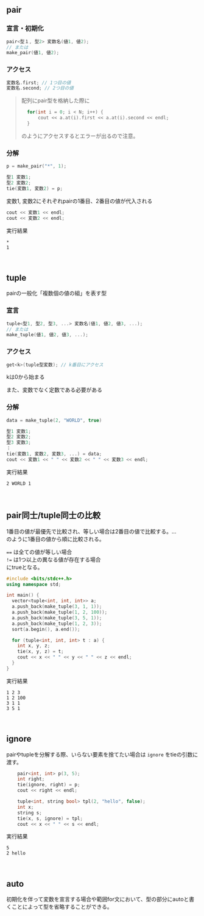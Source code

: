 ## pair

### 宣言・初期化
```c++
pair<型１, 型2> 変数名(値1, 値2);
// または
make_pair(値1, 値2);
```

### アクセス
```c++
変数名.first; // 1つ目の値
変数名.second; // 2つ目の値
```

> 配列にpair型を格納した際に
> ```c++
>   for(int i = 0; i < N; i++) {
>       cout << a.at(i).first << a.at(i).second << endl; 
>   } 
> ```
> のようにアクセスするとエラーが出るので注意。

### 分解
```c++
p = make_pair("*", 1);

型1 変数1;
型2 変数2;
tie(変数1, 変数2) = p;
```
変数1, 変数2にそれぞれpairの1番目、2番目の値が代入される

```c++
cout << 変数1 << endl;
cout << 変数2 << endl;
```
実行結果
```
*
1
```
<br>

## tuple

pairの一般化「複数個の値の組」を表す型

### 宣言

```c++
tuple<型1, 型2, 型3, ...> 変数名(値1, 値2, 値3, ...);
// または
make_tuple(値1, 値2, 値3, ...);
```

### アクセス

```c++
get<k>(tuple型変数); // k番目にアクセス
```
kは0から始まる

また、変数でなく定数である必要がある

### 分解

```c++
data = make_tuple(2, "WORLD", true)

型1 変数1;
型2 変数2;
型3 変数3;
︙
tie(変数1, 変数2, 変数3, ...) = data;
cout << 変数1 << " " << 変数2 << " " << 変数3 << endl;
```
実行結果
```
2 WORLD 1
```
<br>

## pair同士/tuple同士の比較
1番目の値が最優先で比較され、等しい場合は2番目の値で比較する。…<br>
のように1番目の値から順に比較される。
<br>

 `==` は全ての値が等しい場合<br>
 `!=` は1つ以上の異なる値が存在する場合<br>
 にtrueとなる。

```c++
#include <bits/stdc++.h>
using namespace std;

int main() {
  vector<tuple<int, int, int>> a;
  a.push_back(make_tuple(3, 1, 1));
  a.push_back(make_tuple(1, 2, 100));
  a.push_back(make_tuple(3, 5, 1));
  a.push_back(make_tuple(1, 2, 3));
  sort(a.begin(), a.end());

  for (tuple<int, int, int> t : a) {
    int x, y, z;
    tie(x, y, z) = t;
    cout << x << " " << y << " " << z << endl;
  }
}
```
実行結果
```
1 2 3
1 2 100
3 1 1
3 5 1
```
<br>

## ignore
pairやtupleを分解する際、いらない要素を捨てたい場合は `ignore` をtieの引数に渡す。

```c++
    pair<int, int> p(3, 5);
    int right;
    tie(ignore, right) = p;
    cout << right << endl;

    tuple<int, string bool> tpl(2, "hello", false);
    int x;
    string s;
    tie(x, s, ignore) = tpl;
    cout << x << " " << s << endl;
```
実行結果
```
5
2 hello
```
<br>

## auto
初期化を伴って変数を宣言する場合や範囲for文において、型の部分にautoと書くことによって型を省略することができる。
